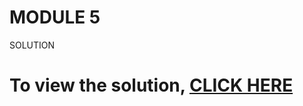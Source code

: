 # MODULE 5
SOLUTION
# To view the solution, [CLICK HERE](https://vedika-m.github.io/Coursera/module5-sol/index.html)
